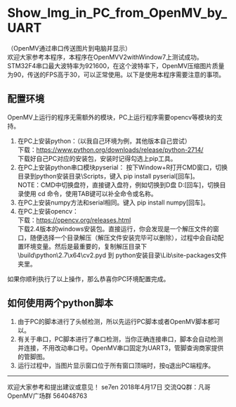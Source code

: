 ﻿# Show_Img_in_PC_from_OpenMV_by_UART #  
（OpenMV通过串口传送图片到电脑并显示）  
欢迎大家参考本程序，本程序在OpenMVV2withWindow7上测试成功。STM32F4串口最大波特率为921600，在这个波特率下，OpenMV压缩图片质量为90，传送的FPS高于30，可以正常使用。以下是使用本程序需要注意的事项。  

## 配置环境 ##
OpenMV上运行的程序无需额外的模块，PC上运行程序需要opencv等模块的支持。

1. 在PC上安装python：（以我自己环境为例，其他版本自己尝试）  
下载：https://www.python.org/downloads/release/python-2714/  
下载好自己PC对应的安装包，安装时记得勾选上pip工具。  
2. 在PC上安装python串口模块pyserial：
按下Window+R打开CMD窗口，切换目录到python安装目录\Scripts，键入 pip install pyserial[回车]。  
NOTE：CMD中切换盘符，直接键入盘符，例如切换到D盘 D:[回车]，切换目录使用 cd 命令，使用TAB键可以补全命令或名称。  
3. 在PC上安装numpy方法和serial相同。键入 pip install numpy[回车]。  
4. 在PC上安装opencv：  
下载：https://opencv.org/releases.html  
下载2.4版本的windows安装包。直接运行，你会发现是一个解压文件的窗口，随便选择一个目录解压（解压文件安装完毕可以删除），过程中会自动配置环境变量。然后是最重要的，复制解压目录下\build\python\2.7\x64\cv2.pyd 到 python安装目录\Lib\site-packages文件夹里。

如果你顺利执行了以上操作，那么恭喜你PC环境配置完成。

## 如何使用两个python脚本
1. 由于PC的脚本进行了头帧检测，所以先运行PC脚本或者OpenMV脚本都可以。  
2. 有关于串口，PC脚本进行了串口检测，当你正确连接串口，脚本会自动检测并连接，不用改动串口号。OpenMV串口固定为UART3，管脚查询商家提供的管脚图。  
3. 运行过程中，当图片显示窗口位于所有窗口顶端时，按q退出PC端程序。
---
欢迎大家参考和提出建议或意见！
se7en 2018年4月17日 交流QQ群：凡哥OpenMV广场群 564048763